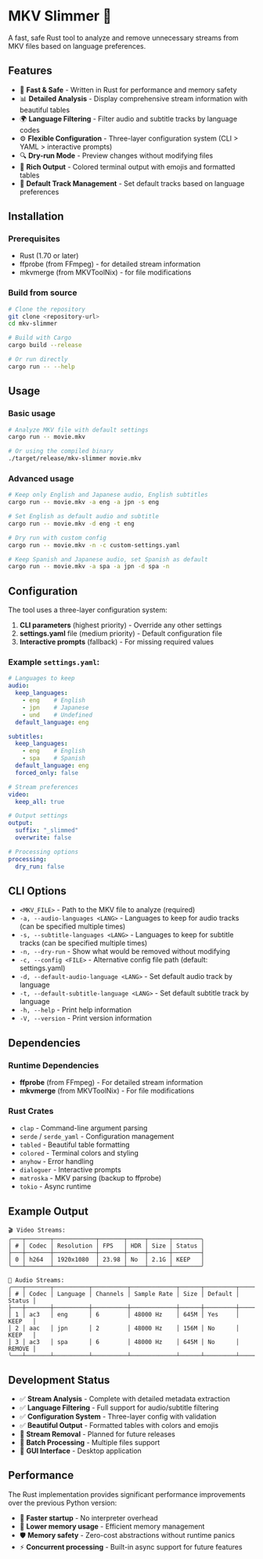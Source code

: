 # MKV Slimmer 🦀

A fast, safe Rust tool to analyze and remove unnecessary streams from MKV files based on language preferences.

## Features

- 🚀 **Fast & Safe** - Written in Rust for performance and memory safety
- 📊 **Detailed Analysis** - Display comprehensive stream information with beautiful tables
- 🌍 **Language Filtering** - Filter audio and subtitle tracks by language codes
- ⚙️ **Flexible Configuration** - Three-layer configuration system (CLI > YAML > interactive prompts)
- 🔍 **Dry-run Mode** - Preview changes without modifying files
- 🎨 **Rich Output** - Colored terminal output with emojis and formatted tables
- 🎯 **Default Track Management** - Set default tracks based on language preferences

## Installation

### Prerequisites
- Rust (1.70 or later)
- ffprobe (from FFmpeg) - for detailed stream information
- mkvmerge (from MKVToolNix) - for file modifications

### Build from source
```bash
# Clone the repository
git clone <repository-url>
cd mkv-slimmer

# Build with Cargo
cargo build --release

# Or run directly
cargo run -- --help
```

## Usage

### Basic usage
```bash
# Analyze MKV file with default settings
cargo run -- movie.mkv

# Or using the compiled binary
./target/release/mkv-slimmer movie.mkv
```

### Advanced usage
```bash
# Keep only English and Japanese audio, English subtitles
cargo run -- movie.mkv -a eng -a jpn -s eng

# Set English as default audio and subtitle
cargo run -- movie.mkv -d eng -t eng

# Dry run with custom config
cargo run -- movie.mkv -n -c custom-settings.yaml

# Keep Spanish and Japanese audio, set Spanish as default
cargo run -- movie.mkv -a spa -a jpn -d spa -n
```

## Configuration

The tool uses a three-layer configuration system:

1. **CLI parameters** (highest priority) - Override any other settings
2. **settings.yaml** file (medium priority) - Default configuration file  
3. **Interactive prompts** (fallback) - For missing required values

### Example `settings.yaml`:
```yaml
# Languages to keep
audio:
  keep_languages:
    - eng    # English
    - jpn    # Japanese
    - und    # Undefined
  default_language: eng

subtitles:
  keep_languages:
    - eng    # English
    - spa    # Spanish
  default_language: eng
  forced_only: false

# Stream preferences
video:
  keep_all: true

# Output settings
output:
  suffix: "_slimmed"
  overwrite: false

# Processing options
processing:
  dry_run: false
```

## CLI Options

- `<MKV_FILE>` - Path to the MKV file to analyze (required)
- `-a, --audio-languages <LANG>` - Languages to keep for audio tracks (can be specified multiple times)
- `-s, --subtitle-languages <LANG>` - Languages to keep for subtitle tracks (can be specified multiple times)
- `-n, --dry-run` - Show what would be removed without modifying
- `-c, --config <FILE>` - Alternative config file path (default: settings.yaml)
- `-d, --default-audio-language <LANG>` - Set default audio track by language
- `-t, --default-subtitle-language <LANG>` - Set default subtitle track by language
- `-h, --help` - Print help information
- `-V, --version` - Print version information

## Dependencies

### Runtime Dependencies
- **ffprobe** (from FFmpeg) - For detailed stream information
- **mkvmerge** (from MKVToolNix) - For file modifications

### Rust Crates
- `clap` - Command-line argument parsing
- `serde` / `serde_yaml` - Configuration management
- `tabled` - Beautiful table formatting
- `colored` - Terminal colors and styling
- `anyhow` - Error handling
- `dialoguer` - Interactive prompts
- `matroska` - MKV parsing (backup to ffprobe)
- `tokio` - Async runtime

## Example Output

```
🎬 Video Streams:
╭───┬───────┬────────────┬───────┬─────┬──────┬────────╮
│ # │ Codec │ Resolution │ FPS   │ HDR │ Size │ Status │
├───┼───────┼────────────┼───────┼─────┼──────┼────────┤
│ 0 │ h264  │ 1920x1080  │ 23.98 │ No  │ 2.1G │ KEEP   │
╰───┴───────┴────────────┴───────┴─────┴──────┴────────╯

🎵 Audio Streams:
╭───┬───────┬──────────┬──────────┬─────────────┬──────┬─────────┬────────╮
│ # │ Codec │ Language │ Channels │ Sample Rate │ Size │ Default │ Status │
├───┼───────┼──────────┼──────────┼─────────────┼──────┼─────────┼────────┤
│ 1 │ ac3   │ eng      │ 6        │ 48000 Hz    │ 645M │ Yes     │ KEEP   │
│ 2 │ aac   │ jpn      │ 2        │ 48000 Hz    │ 156M │ No      │ KEEP   │
│ 3 │ ac3   │ spa      │ 6        │ 48000 Hz    │ 645M │ No      │ REMOVE │
╰───┴───────┴──────────┴──────────┴─────────────┴──────┴─────────┴────────╯
```

## Development Status

- ✅ **Stream Analysis** - Complete with detailed metadata extraction
- ✅ **Language Filtering** - Full support for audio/subtitle filtering  
- ✅ **Configuration System** - Three-layer config with validation
- ✅ **Beautiful Output** - Formatted tables with colors and emojis
- 🚧 **Stream Removal** - Planned for future releases
- 🚧 **Batch Processing** - Multiple files support
- 🚧 **GUI Interface** - Desktop application

## Performance

The Rust implementation provides significant performance improvements over the previous Python version:
- 🚀 **Faster startup** - No interpreter overhead
- 💾 **Lower memory usage** - Efficient memory management
- 🛡️ **Memory safety** - Zero-cost abstractions without runtime panics
- ⚡ **Concurrent processing** - Built-in async support for future features